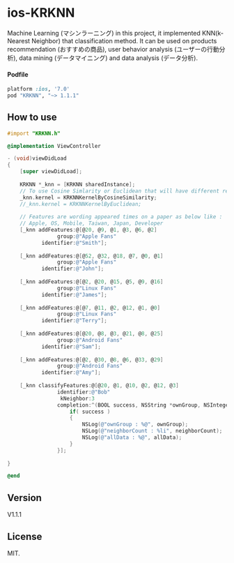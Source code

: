 ios-KRKNN
=================

Machine Learning (マシンラーニング) in this project, it implemented KNN(k-Nearest Neighbor) that classification method. It can be used on products recommendation (おすすめの商品), user behavior analysis (ユーザーの行動分析), data mining (データマイニング) and data analysis (データ分析).

#### Podfile

```ruby
platform :ios, '7.0'
pod "KRKNN", "~> 1.1.1"
```

## How to use

``` objective-c
#import "KRKNN.h"

@implementation ViewController

- (void)viewDidLoad
{
    [super viewDidLoad];
    
    KRKNN *_knn = [KRKNN sharedInstance];
    // To use Cosine Simlarity or Euclidean that will have different results, suggests to use Cosine Similarity
    _knn.kernel = KRKNNKernelByCosineSimilarity;
    //_knn.kernel = KRKNNKernelByEuclidean;
    
    // Features are wording appeared times on a paper as below like :
    // Apple, OS, Mobile, Taiwan, Japan, Developer
    [_knn addFeatures:@[@20, @9, @1, @3, @6, @2]
                group:@"Apple Fans"
           identifier:@"Smith"];
    
    [_knn addFeatures:@[@52, @32, @18, @7, @0, @1]
                group:@"Apple Fans"
           identifier:@"John"];
    
    [_knn addFeatures:@[@2, @20, @15, @5, @9, @16]
                group:@"Linux Fans"
           identifier:@"James"];
    
    [_knn addFeatures:@[@7, @11, @2, @12, @1, @0]
                group:@"Linux Fans"
           identifier:@"Terry"];
    
    [_knn addFeatures:@[@20, @8, @3, @21, @8, @25]
                group:@"Android Fans"
           identifier:@"Sam"];
    
    [_knn addFeatures:@[@2, @30, @8, @6, @33, @29]
                group:@"Android Fans"
           identifier:@"Amy"];
    
    [_knn classifyFeatures:@[@20, @1, @10, @2, @12, @3]
                identifier:@"Bob"
                 kNeighbor:3
                completion:^(BOOL success, NSString *ownGroup, NSInteger neighborCount, NSDictionary *allData) {
                    if( success )
                    {
                        NSLog(@"ownGroup : %@", ownGroup);
                        NSLog(@"neighborCount : %li", neighborCount);
                        NSLog(@"allData : %@", allData);
                    }
                }];
    
}

@end
```

## Version

V1.1.1

## License

MIT.
